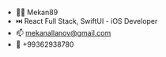 - 👨‍💻  Mekan89
- ⏭️  React Full Stack, SwiftUI - iOS Developer
- 📫  mekanallanov@gmail.com
- 📱 +99362938780 

<!---
Mekan89/Mekan89 is a ✨ special ✨ repository because its `README.md` (this file) appears on your GitHub profile.
You can click the Preview link to take a look at your changes.
--->
